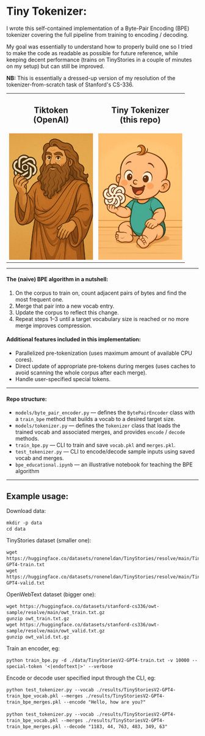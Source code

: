 # Tiny Tokenizer:
I wrote this self-contained implementation of a Byte-Pair Encoding (BPE) tokenizer covering the full pipeline from training to encoding / decoding.

My goal was essentially to understand how to properly build one so I tried to make the code as readable as possible for future reference, while keeping decent performance (trains on TinyStories in a couple of minutes on my setup) but can still be improved.

**NB:** This is essentially a dressed-up version of my resolution of the tokenizer-from-scratch task of Stanford's CS-336.

<p align="center">
  <table>
    <tr>
      <td align="center"><h2><b>Tiktoken</b> <br/>(OpenAI)</h2></td>
      <td align="center"><h2><b>Tiny Tokenizer</b> <br/>(this repo)</h2></td>
    </tr>
    <tr>
      <td align="center"><img src="./illus/repo_illu.png" width="220"/></td>
      <td align="center"><img src="./illus/repo_illu_2.png" width="220"/></td>
    </tr>
  </table>
</p>

---

#### The (naive) BPE algorithm in a nutshell:
1. On the corpus to train on, count adjacent pairs of bytes and find the most frequent one.
2. Merge that pair into a new vocab entry.
3. Update the corpus to reflect this change.
4. Repeat steps 1–3 until a target vocabulary size is reached or no more merge improves compression.


#### Additional features included in this implementation:
- Parallelized pre-tokenization (uses maximum amount of available CPU cores).
- Direct update of appropriate pre-tokens during merges (uses caches to avoid scanning the whole corpus after each merge).
- Handle user-specified special tokens.

---
#### Repo structure:

- `models/byte_pair_encoder.py` — defines the `BytePairEncoder` class with a `train_bpe` method that builds a vocab to a desired target size.
- `models/tokenizer.py` — defines the `Tokenizer` class that loads the trained vocab and associated merges, and provides `encode` / `decode` methods.
- `train_bpe.py` — CLI to train and save `vocab.pkl` and `merges.pkl`.
- `test_tokenizer.py` — CLI to encode/decode sample inputs using saved vocab and merges.
- `bpe_educational.ipynb` — an illustrative notebook for teaching the BPE algorithm

---

## Example usage:

Download data:
```
mkdir -p data
cd data
```
TinyStories dataset (smaller one):

```
wget https://huggingface.co/datasets/roneneldan/TinyStories/resolve/main/TinyStoriesV2-GPT4-train.txt
wget https://huggingface.co/datasets/roneneldan/TinyStories/resolve/main/TinyStoriesV2-GPT4-valid.txt
```
OpenWebText dataset (bigger one):
```
wget https://huggingface.co/datasets/stanford-cs336/owt-sample/resolve/main/owt_train.txt.gz
gunzip owt_train.txt.gz
wget https://huggingface.co/datasets/stanford-cs336/owt-sample/resolve/main/owt_valid.txt.gz
gunzip owt_valid.txt.gz
```

Train an encoder, eg:
```
python train_bpe.py -d ./data/TinyStoriesV2-GPT4-train.txt -v 10000 --special-token '<|endoftext|>' --verbose
```

Encode or decode user specified input through the CLI, eg:
```
python test_tokenizer.py --vocab ./results/TinyStoriesV2-GPT4-train_bpe_vocab.pkl --merges ./results/TinyStoriesV2-GPT4-train_bpe_merges.pkl --encode "Hello, how are you?"

python test_tokenizer.py --vocab ./results/TinyStoriesV2-GPT4-train_bpe_vocab.pkl --merges ./results/TinyStoriesV2-GPT4-train_bpe_merges.pkl --decode "1183, 44, 763, 483, 349, 63"
```
